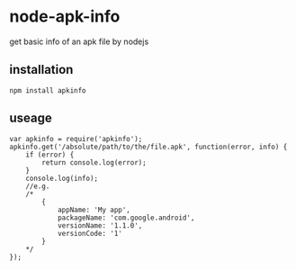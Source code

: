# node-apk-info
get basic info of an apk file by nodejs

## installation
    npm install apkinfo

## useage
    var apkinfo = require('apkinfo');
    apkinfo.get('/absolute/path/to/the/file.apk', function(error, info) {
        if (error) {
            return console.log(error);
        }
        console.log(info);
        //e.g.
        /*
            {
                appName: 'My app',
                packageName: 'com.google.android',
                versionName: '1.1.0',
                versionCode: '1'
            } 
        */
    });